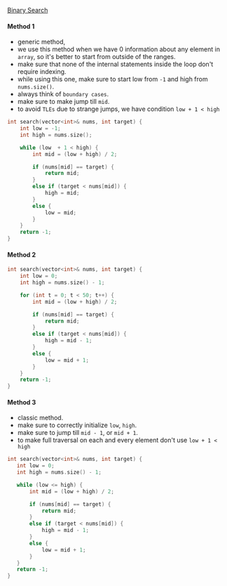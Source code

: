 [Binary Search](https://leetcode.com/problems/binary-search/)

#### Method 1

- generic method,
- we use this method when we have 0 information about any element in `array`, so it's better to start from outside of the ranges.
- make sure that none of the internal statements inside the loop don't require indexing.
- while using this one, make sure to start low from `-1` and high from `nums.size()`.
- always think of `boundary cases`.
- make sure to make jump till `mid`.
- to avoid `TLEs` due to strange jumps, we have condition `low + 1 < high`

```cpp
int search(vector<int>& nums, int target) {
    int low = -1;
    int high = nums.size();

    while (low  + 1 < high) {
        int mid = (low + high) / 2;

        if (nums[mid] == target) {
            return mid;
        }
        else if (target < nums[mid]) {
            high = mid;
        }
        else {
            low = mid;
        }
    }
    return -1;
}
```

#### Method 2

```cpp
int search(vector<int>& nums, int target) {
    int low = 0;
    int high = nums.size() - 1;

    for (int t = 0; t < 50; t++) {
        int mid = (low + high) / 2;

        if (nums[mid] == target) {
            return mid;
        }
        else if (target < nums[mid]) {
            high = mid - 1;
        }
        else {
            low = mid + 1;
        }
    }
    return -1;
}
```

#### Method 3

- classic method.
- make sure to correctly initialize `low`, `high`.
- make sure to jump till `mid - 1`, or `mid + 1`.
- to make full traversal on each and every element don't use `low + 1 < high`

```cpp
int search(vector<int>& nums, int target) {
   int low = 0;
   int high = nums.size() - 1;

   while (low <= high) {
       int mid = (low + high) / 2;

       if (nums[mid] == target) {
           return mid;
       }
       else if (target < nums[mid]) {
           high = mid - 1;
       }
       else {
           low = mid + 1;
       }
   }
   return -1;
}
```
